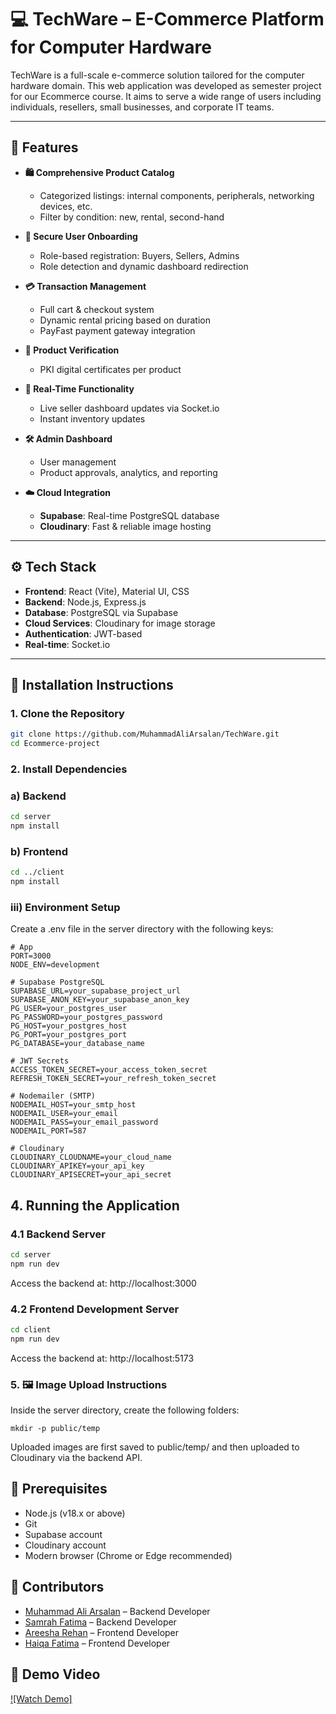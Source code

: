 
# 💻 TechWare – E-Commerce Platform for Computer Hardware

TechWare is a full-scale e-commerce solution tailored for the computer hardware domain. This web application was developed as semester project for our Ecommerce course. It aims to serve a wide range of users including individuals, resellers, small businesses, and corporate IT teams.

---

## 🚀 Features

- **🛍 Comprehensive Product Catalog**
  - Categorized listings: internal components, peripherals, networking devices, etc.
  - Filter by condition: new, rental, second-hand

- **👥 Secure User Onboarding**
  - Role-based registration: Buyers, Sellers, Admins
  - Role detection and dynamic dashboard redirection

- **💳 Transaction Management**
  - Full cart & checkout system
  - Dynamic rental pricing based on duration
  - PayFast payment gateway integration

- **🔐 Product Verification**
  - PKI digital certificates per product

- **📡 Real-Time Functionality**
  - Live seller dashboard updates via Socket.io
  - Instant inventory updates

- **🛠 Admin Dashboard**
  - User management
  - Product approvals, analytics, and reporting

- **☁️ Cloud Integration**
  - **Supabase**: Real-time PostgreSQL database
  - **Cloudinary**: Fast & reliable image hosting

---

## ⚙️ Tech Stack

- **Frontend**: React (Vite), Material UI, CSS
- **Backend**: Node.js, Express.js
- **Database**: PostgreSQL via Supabase
- **Cloud Services**: Cloudinary for image storage
- **Authentication**: JWT-based
- **Real-time**: Socket.io

---

## 🔧 Installation Instructions

### 1. Clone the Repository

```bash
git clone https://github.com/MuhammadAliArsalan/TechWare.git
cd Ecommerce-project

```
### 2. Install Dependencies
### a) Backend
```bash
cd server
npm install

```
### b) Frontend
```bash
cd ../client
npm install

```
### iii) Environment Setup
Create a .env file in the server directory with the following keys:

```
# App
PORT=3000
NODE_ENV=development

# Supabase PostgreSQL
SUPABASE_URL=your_supabase_project_url
SUPABASE_ANON_KEY=your_supabase_anon_key
PG_USER=your_postgres_user
PG_PASSWORD=your_postgres_password
PG_HOST=your_postgres_host
PG_PORT=your_postgres_port
PG_DATABASE=your_database_name

# JWT Secrets
ACCESS_TOKEN_SECRET=your_access_token_secret
REFRESH_TOKEN_SECRET=your_refresh_token_secret

# Nodemailer (SMTP)
NODEMAIL_HOST=your_smtp_host
NODEMAIL_USER=your_email
NODEMAIL_PASS=your_email_password
NODEMAIL_PORT=587

# Cloudinary
CLOUDINARY_CLOUDNAME=your_cloud_name
CLOUDINARY_APIKEY=your_api_key
CLOUDINARY_APISECRET=your_api_secret

```
##  4. Running the Application
### 4.1 Backend Server
```bash
cd server
npm run dev
```
Access the backend at: http://localhost:3000
### 4.2 Frontend Development Server
```bash
cd client
npm run dev

```
Access the backend at: http://localhost:5173

### 5. 🖼 Image Upload Instructions
Inside the server directory, create the following folders:
```
mkdir -p public/temp

```
Uploaded images are first saved to public/temp/ and then uploaded to Cloudinary via the backend API.


##  🧪 Prerequisites
* Node.js (v18.x or above)
* Git
* Supabase account
* Cloudinary account
* Modern browser (Chrome or Edge recommended)

## 🙌 Contributors

- [Muhammad Ali Arsalan](https://github.com/MuhammadAliArsalan) – Backend Developer  
- [Samrah Fatima](https://github.com/CSsamrah) – Backend Developer  
- [Areesha Rehan](https://github.com/areesha7) – Frontend Developer  
- [Haiqa Fatima](https://github.com/GHaiqa) – Frontend Developer



## 🎥 Demo Video

[![Watch Demo]](https://www.youtube.com/watch?v=Zvgs5ObJIF8)





